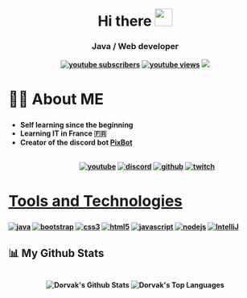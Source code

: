 <h1 align="center"> Hi there <img src ="https://drive.google.com/uc?export=view&id=1kOj3ThGP_Hu_-eg_8EWp9iuLymulknvS"width = 35></h1>

<h3 align = "center"><strong>Java / Web developer</h3>
  
<p align="center">
    <a target="_blank" href="https://www.youtube.com/channel/UCuTEVRhah73_4nKg9tssNlw?sub_confirmation=1">
      <img alt="youtube subscribers" title="Subscribe to my YouTube channel" src="https://github-readme-youtube-stats.herokuapp.com/subscribers/index.php?id=UCuTEVRhah73_4nKg9tssNlw&key=AIzaSyDvBOxP4M5Ygutbku6_3whU2YR6xV9KKV8&style=for-the-badge&color=red&labelColor=ce4630&label=Subscribers"/></a> 
    <a target="_blank" href="https://www.youtube.com/channel/UCipSxT7a3rn81vGLw9lqRkg">
      <img alt="youtube views" title="YouTube views" src="https://github-readme-youtube-stats.herokuapp.com/views/index.php?id=UCuTEVRhah73_4nKg9tssNlw&key=AIzaSyDvBOxP4M5Ygutbku6_3whU2YR6xV9KKV8&label=View+Count&style=for-the-badge&color=blue&labelColor=0b689d"/></a>
  <a href="https://discord.pixbot.me" alt="Find me on discord">
    <img target="_blank" src="https://img.shields.io/discord/781174618178060310?color=7289DA&labelColor=4a64bd&logo=discord&logoColor=white&style=for-the-badge"/></a>
  </p>
</p>


<div align = left width = 50%>
  <h2 style="font-size:30px"><b>👩‍💻 About ME <b></h2>
  <ul>
    <li>Self learning since the beginning </li>
    <li>Learning IT in France 🇫🇷</li>
    <li>Creator of the discord bot <a target="_blank" href="https://github.com/DorvakOff/Pixbot-Languages">PixBot</a></li>
  <ul>
  <br>
  <div align="center">
    <a target="_blank" href="https://www.youtube.com/channel/UCuTEVRhah73_4nKg9tssNlw"><img align="top" alt="youtube" src="https://img.shields.io/badge/Youtube-ff0000?style=for-the-badge&logo=youtube&logoColor=white"/></a>
    <a target="_blank" href="https://discord.pixbot.me"><img align="top" alt="discord" src="https://img.shields.io/badge/Discord-5165f6?style=for-the-badge&logo=discord&logoColor=white" /></a>
    <a target="_blank" href="https://github.com/DorvakOff"><img align="top" alt="github" src="https://img.shields.io/badge/GitHub-000000?style=for-the-badge&logo=github&logoColor=white" /></a> 
    <a target="_blank" href="https://twitch.tv/Dorvak_"><img align="top" alt="twitch" src="https://img.shields.io/badge/twitch-9147ff?logo=twitch&logoColor=white&style=for-the-badge"/></a>
  </div>
</div>

<h2 style="font-size:30px" align ="left" width = 100%><u>Tools and Technologies</u></h2>
<p align="left">
  <a href="https://www.oracle.com/fr/index.html" target="_blank"><img src="https://img.shields.io/badge/Java-3A3632?style=for-the-badge&logo=java&logoColor=orange" alt="java" /></a>
  <a href="https://getbootstrap.com" target="_blank"><img src="https://img.shields.io/badge/Bootstrap-563D7C?style=for-the-badge&logo=bootstrap&logoColor=white" alt="bootstrap" /></a>
  <a href="https://www.w3schools.com/css/" target="_blank"><img src="https://img.shields.io/badge/CSS3-1572B6?style=for-the-badge&logo=css3&logoColor=white"
 alt="css3"  /></a>
  <a href="https://www.w3.org/html/" target="_blank"> <img src="https://img.shields.io/badge/HTML5-E34F26?style=for-the-badge&logo=html5&logoColor=white" alt="html5" /></a>
  <a href="https://www.javascript.com/" target="_blank"><img src="https://img.shields.io/badge/JavaScript-ED8B00?style=for-the-badge&logo=javascript&logoColor=white" alt="javascript" /></a>
  <a href="https://nodejs.org/en/" target="_blank"> <img src="https://img.shields.io/badge/Node.js-FFD43B?style=for-the-badge&logo=node.js&logoColor=black" alt="nodejs"  /></a>
  <a href="https://www.jetbrains.com/fr-fr/idea/" target="_blank"><img src="https://img.shields.io/badge/Intellij-330000?&style=for-the-badge&logo=intellij%20idea&logoColor=white" alt="IntelliJ" /> </a>
<br>

## 📊 My Github Stats

<p align="center">
  <br/>
    <img alt="Dorvak's Github Stats" src="https://github-readme-stats.vercel.app/api?username=DorvakOff&show_icons=true&count_private=true&theme=react&hide_border=true&bg_color=0D1117" />
  <img alt="Dorvak's Top Languages" src="https://github-readme-stats.vercel.app/api/top-langs/?username=DorvakOff&langs_count=8&count_private=true&layout=compact&theme=react&hide_border=true&bg_color=0D1117" />
  <br/>
</p>

